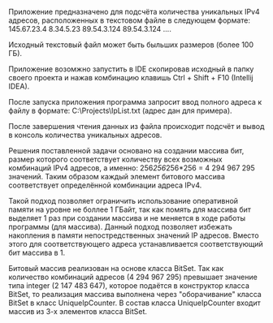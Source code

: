 Приложение предназначено для подсчёта количества уникальных IPv4 адресов, 
расположенных в текстовом файле в следующем формате:
145.67.23.4
8.34.5.23
89.54.3.124
89.54.3.124
....

Исходный текстовый файл может быть быльших размеров (более 100 ГБ).

Приложение возомжно запустить в IDE скопировав исходный в папку своего проекта
и нажав комбинацию клавишь Ctrl + Shift + F10 (Intellij IDEA).

После запуска приложения программа запросит ввод полного адреса к файлу в формате:
C:\Projects\IpList.txt (адрес дан для примера).

После завершения чтения данных из файла происходит подсчёт и вывод
в консоль количества уникальных адресов.

Решения поставленной задачи основано на создании массива бит, размер которого
соответствует количеству всех возможных комбинаций IPv4 адресов, а именно:
256*256*256*256 = 4 294 967 295 значений.
Таким образом каждый элемент битового массива соответствует определённой комбинации
адреса IPv4.

Такой подход позволяет ограничить использование оперативной памяти на уровне не боллее
1 ГБайт, так как помять для массива бит выделяет 1 раз при создании массива и не меняется
в ходе работы программы (для массива). Данный подход позволяет избежать накопления в памяти
непостредственных значений IP адресов. Вместо этого для соответствующего адреса устанавливается
соответствующий бит массива в 1. 

Битовый массив реализован на основе класса BitSet. Так как количество комбинаций адресов (4 294 967 295)
превышает значение типа integer (2 147 483 647), которое подаётся в конструктор класса BitSet, то реализация
массива выполнена через "оборачивание" класса BitSet в класс UniqueIpCounter. В состав класса
UniqueIpCounter входит массив из 3-х элементов класса BitSet.